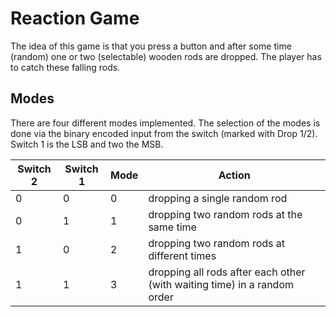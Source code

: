 # Reaction Game

The idea of this game is that you press a button and after some time (random)
one or two (selectable) wooden rods are dropped. The player has to catch these 
falling rods.

## Modes

There are four different modes implemented. The selection of the modes is done 
via the binary encoded input from the switch (marked with Drop 1/2).
Switch 1 is the LSB and two the MSB.

| Switch 2 	| Switch 1 	| Mode 	| Action                                                                   	|
|----------	|----------	|------	|--------------------------------------------------------------------------	|
| 0        	| 0        	| 0    	| dropping a single random rod                                             	|
| 0        	| 1        	| 1    	| dropping two random rods at the same time                                	|
| 1        	| 0        	| 2    	| dropping two random rods at different times                              	|
| 1        	| 1        	| 3    	| dropping all rods after each other (with waiting time) in a random order 	|